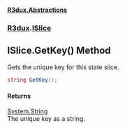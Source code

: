 #### [R3dux.Abstractions](R3dux.Abstractions.md 'R3dux.Abstractions')
### [R3dux](R3dux.Abstractions.md#R3dux 'R3dux').[ISlice](ISlice.md 'R3dux.ISlice')

## ISlice.GetKey() Method

Gets the unique key for this state slice.

```csharp
string GetKey();
```

#### Returns
[System.String](https://docs.microsoft.com/en-us/dotnet/api/System.String 'System.String')  
The unique key as a string.